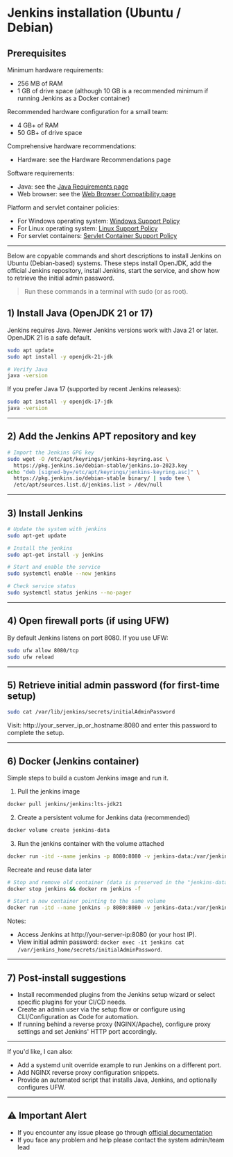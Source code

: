 
# Jenkins installation (Ubuntu / Debian)

## Prerequisites

Minimum hardware requirements:

- 256 MB of RAM
- 1 GB of drive space (although 10 GB is a recommended minimum if running Jenkins as a Docker container)

Recommended hardware configuration for a small team:

- 4 GB+ of RAM
- 50 GB+ of drive space

Comprehensive hardware recommendations:

- Hardware: see the Hardware Recommendations page

Software requirements:

- Java: see the [Java Requirements page](https://www.jenkins.io/doc/book/platform-information/support-policy-java/)
- Web browser: see the [Web Browser Compatibility page](https://www.jenkins.io/doc/book/platform-information/support-policy-web-browsers/)

Platform and servlet container policies:

- For Windows operating system: [Windows Support Policy](https://www.jenkins.io/doc/book/platform-information/support-policy-windows/)
- For Linux operating system: [Linux Support Policy](https://www.jenkins.io/doc/book/platform-information/support-policy-linux/)
- For servlet containers: [Servlet Container Support Policy](https://www.jenkins.io/doc/book/platform-information/support-policy-servlet-containers/)

---

Below are copyable commands and short descriptions to install Jenkins on Ubuntu (Debian-based) systems. These steps install OpenJDK, add the official Jenkins repository, install Jenkins, start the service, and show how to retrieve the initial admin password.

> Run these commands in a terminal with sudo (or as root).

## 1) Install Java (OpenJDK 21 or 17)
Jenkins requires Java. Newer Jenkins versions work with Java 21 or later. OpenJDK 21 is a safe default.

```bash
sudo apt update
sudo apt install -y openjdk-21-jdk

# Verify Java
java -version
```

If you prefer Java 17 (supported by recent Jenkins releases):

```bash
sudo apt install -y openjdk-17-jdk
java -version
```

---

## 2) Add the Jenkins APT repository and key

```bash
# Import the Jenkins GPG key
sudo wget -O /etc/apt/keyrings/jenkins-keyring.asc \
  https://pkg.jenkins.io/debian-stable/jenkins.io-2023.key
echo "deb [signed-by=/etc/apt/keyrings/jenkins-keyring.asc]" \
  https://pkg.jenkins.io/debian-stable binary/ | sudo tee \
  /etc/apt/sources.list.d/jenkins.list > /dev/null
```

---

## 3) Install Jenkins

```bash
# Update the system with jenkins 
sudo apt-get update

# Install the jenkins
sudo apt-get install -y jenkins

# Start and enable the service
sudo systemctl enable --now jenkins

# Check service status
sudo systemctl status jenkins --no-pager
```

---

## 4) Open firewall ports (if using UFW)

By default Jenkins listens on port 8080. If you use UFW:

```bash
sudo ufw allow 8080/tcp
sudo ufw reload
```

---

## 5) Retrieve initial admin password (for first-time setup)

```bash
sudo cat /var/lib/jenkins/secrets/initialAdminPassword
```

Visit: http://your_server_ip_or_hostname:8080 and enter this password to complete the setup.

---

## 6) Docker (Jenkins container)

Simple steps to build a custom Jenkins image and run it.

1) Pull the jenkins image
```bash
docker pull jenkins/jenkins:lts-jdk21
```

2) Create a persistent volume for Jenkins data (recommended)
```bash
docker volume create jenkins-data
```

3) Run the jenkins container with the volume attached
```bash
docker run -itd --name jenkins -p 8080:8080 -v jenkins-data:/var/jenkins_home jenkins/jenkins:lts-jdk21
```

Recreate and reuse data later
```bash
# Stop and remove old container (data is preserved in the "jenkins-data" volume)
docker stop jenkins && docker rm jenkins -f

# Start a new container pointing to the same volume
docker run -itd --name jenkins -p 8080:8080 -v jenkins-data:/var/jenkins_home jenkins/jenkins:lts-jdk21
```

Notes:
- Access Jenkins at http://your-server-ip:8080 (or your host IP).
- View initial admin password: `docker exec -it jenkins cat /var/jenkins_home/secrets/initialAdminPassword`.

---
## 7) Post-install suggestions

- Install recommended plugins from the Jenkins setup wizard or select specific plugins for your CI/CD needs.
- Create an admin user via the setup flow or configure using CLI/Configuration as Code for automation.
- If running behind a reverse proxy (NGINX/Apache), configure proxy settings and set Jenkins' HTTP port accordingly.

---

If you'd like, I can also:
- Add a systemd unit override example to run Jenkins on a different port.
- Add NGINX reverse proxy configuration snippets.
- Provide an automated script that installs Java, Jenkins, and optionally configures UFW.

---
## ⚠️ Important Alert
- If you encounter any issue please go through [official documentation](https://www.jenkins.io/doc/book/)
- If you face any problem and help please contact the system admin/team lead

